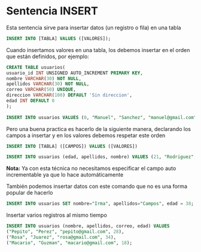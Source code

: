 # **Sentencia INSERT**

Esta sentencia sirve para insertar datos (un registro o fila) en una tabla

```sql
INSERT INTO [TABLA] VALUES ([VALORES]);
```

Cuando insertamos valores en una tabla, los debemos insertar en el orden que están definidos, por ejemplo:

```sql
CREATE TABLE usuarios(
usuario_id INT UNSIGNED AUTO_INCREMENT PRIMARY KEY,
nombre VARCHAR(30) NOT NULL,
apellidos VARCHAR(30) NOT NULL,
correo VARCHAR(50) UNIQUE,
direccion VARCHAR(100) DEFAULT 'Sin direccion',
edad INT DEFAULT 0
);
  
INSERT INTO usuarios VALUES (0, "Manuel", "Sanchez", "manuel@gmail.com", "Direccion de manuel", 21);
```

Pero una buena practica es hacerlo de la siguiente manera, declarando los campos a insertar y en los valores debemos respetar este orden 

```sql
INSERT INTO [TABLA] ([CAMPOS]) VALUES ([VALORES])
```

```sql
INSERT INTO usuarios (edad, apellidos, nombre) VALUES (21, "Rodriguez", "Alejandro");
```

**Nota:** Ya con esta técnica no necesitamos especificar el campo auto incrementable ya que lo hace automáticamente 


También podemos insertar datos con este comando que no es una forma popular de hacerlo 

```sql
INSERT INTO usuarios SET nombre="Irma", apellidos="Campos", edad = 38;
```

Insertar varios registros al mismo tiempo

```sql
INSERT INTO usuarios (nombre, apellidos, correo, edad) VALUES
("Pepito", "Perez", "pepito@gmail.com", 28),
("Rosa", "Juarez", "rosa@gmail.com", 34),
("Macario", "Guzman", "macario@gmail.com", 18);
```
